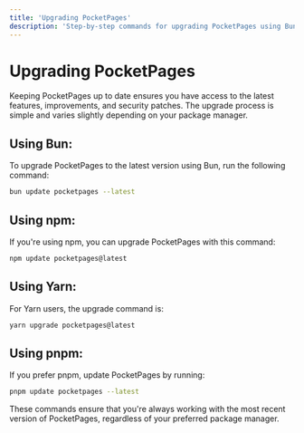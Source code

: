 ```yaml
---
title: 'Upgrading PocketPages'
description: 'Step-by-step commands for upgrading PocketPages using Bun, npm, Yarn, or pnpm package managers. Includes specific update commands for each package manager to ensure installation of the latest version.'
---
```


# Upgrading PocketPages

Keeping PocketPages up to date ensures you have access to the latest features, improvements, and security patches. The upgrade process is simple and varies slightly depending on your package manager.

## Using Bun:

To upgrade PocketPages to the latest version using Bun, run the following command:

```bash
bun update pocketpages --latest
```

## Using npm:

If you're using npm, you can upgrade PocketPages with this command:

```bash
npm update pocketpages@latest
```

## Using Yarn:

For Yarn users, the upgrade command is:

```bash
yarn upgrade pocketpages@latest
```

## Using pnpm:

If you prefer pnpm, update PocketPages by running:

```bash
pnpm update pocketpages --latest
```

These commands ensure that you're always working with the most recent version of PocketPages, regardless of your preferred package manager.

